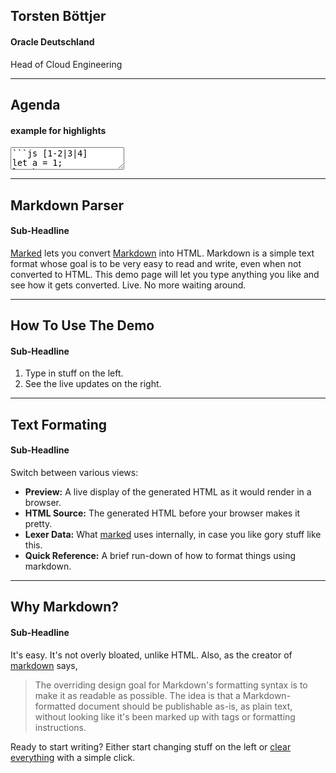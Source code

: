 <!-- .slide: data-background-iframe="backgrounds/title_a.html" -->
## Torsten Böttjer
#### Oracle Deutschland

Head of Cloud Engineering

---

## Agenda
#### example for highlights

<textarea data-template>
```js [1-2|3|4]
let a = 1;
let b = 2;
let c = x => 1 + 2 + x;
c(3);
```
</textarea>

---

## Markdown Parser
#### Sub-Headline

[Marked] lets you convert [Markdown] into HTML.  Markdown is a simple text format whose goal is to be very easy to read and write, even when not converted to HTML.  This demo page will let you type anything you like and see how it gets converted.  Live.  No more waiting around.

[Marked]: https://github.com/markedjs/marked/
[Markdown]: http://daringfireball.net/projects/markdown/

---

## How To Use The Demo
#### Sub-Headline

1. Type in stuff on the left. <!-- .element: class="fragment" -->
2. See the live updates on the right. <!-- .element: class="fragment" -->

---

## Text Formating
#### Sub-Headline

Switch between various views:

- **Preview:**  A live display of the generated HTML as it would render in a browser.
- **HTML Source:**  The generated HTML before your browser makes it pretty.
- **Lexer Data:**  What [marked] uses internally, in case you like gory stuff like this.
- **Quick Reference:**  A brief run-down of how to format things using markdown.

[Marked]: https://github.com/markedjs/marked/

---

## Why Markdown?
#### Sub-Headline

It's easy.  It's not overly bloated, unlike HTML.  Also, as the creator of [markdown] says,

> The overriding design goal for Markdown's
> formatting syntax is to make it as readable
> as possible. The idea is that a
> Markdown-formatted document should be
> publishable as-is, as plain text, without
> looking like it's been marked up with tags
> or formatting instructions.

Ready to start writing?  Either start changing stuff on the left or
[clear everything](/demo/?text=) with a simple click.

[Markdown]: http://daringfireball.net/projects/markdown/
